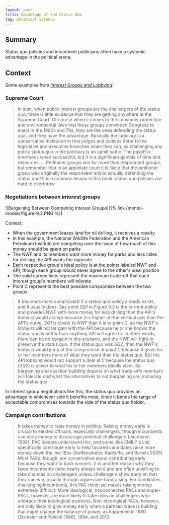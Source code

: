 ```yaml
---
layout: post
title: Advantage of the Status Quo
tag: political science
---
```


## Summary

Status quo policies and incumbent politicians often have a systemic advantage in the political arena.

## Context

Some examples from _[Interest Groups and Lobbying](https://www.taylorfrancis.com/books/9780429493652)_:

### Supreme Court

> In sum, when public interest groups are the challengers of the status quo, there is little evidence that they are getting anywhere at the Supreme Court. Of course when it comes to the consumer protection and environmental laws that these groups convinced Congress to enact in the 1960s and 70s, they are the ones defending the status quo, and they have the advantage. Basically the judiciary is a conservative institution in that judges and justices defer to the legislative and executive branches when they can, so challenging any policy status quo in the judiciary is an uphill battle. The payoff is enormous when successful, but it is a significant gamble of time and resources. ... Petitioner groups win far more than respondent groups, but remember that in an appellate court it is likely that the petitioner group was originally the respondent and is actually defending the status quo! It is a common lesson in this book: status quo policies are hard to overthrow.

### Negotiations between interest groups

![Bargaining Between Competing Interest Groups]({% link /mental-models/figure-9.2.PNG %})

Context:
- When the government leases land for oil drilling, it receives a royalty
- In this example, the National Wildlife Federation and the American Petroleum Institute are competing over the issue of how much of this money should be spent on parks
- The NWF and its members want more money for parks and less miles for drilling; the API wants the opposite
- Each respective group's ideal policy is at the points labeled NWF and API, though each group would never agree to the other's ideal position
- The solid curved lines represent the maximum trade-off that each interest group's members will tolerate
- Point C represents the best possible compromise between the two groups

> It becomes more complicated if a status quo policy already exists, and it usually does. Say point _SQ1_ in Figure 9.2 is the current policy and provides NWF with more money for less drilling than the API's lobbyist would accept because it is higher on the vertical axis than the API's curve. _SQ1_ is closer to _NWF_ than it is to point _C_, so the NWF's lobbyist will not bargain with the API because he or she knows the status quo is better than anything API will agree to. In other words, there can be no bargain in this scenario, and the NWF will fight to preserve the status quo. If the status quo was _SQ2_, then the NWF's lobbyist would jump at the compromise at point _C_ because it gives his or her members more of what they want than the status quo. But the API lobbyist would not support a deal at _C_ because the status quo (_SQ2_) is closer to what his or her members ideally want. So bargaining and coalition building depend on what trade-offs members will tolerate _and_ what the alternatives to not bargaining are, including the status quo.

In interest group negotiations like this, the status quo provides an advantage to whichever side it benefits most, since it bends the range of acceptable compromises towards the side of the status quo holder.

### Campaign contributions

> It takes money to raise money in politics. Raising money early is crucial to elected officials, especially challengers, though incumbents use early money to discourage potential challengers (Jacobson 1992). PAC leaders understand this, and some, like EMILY's List, specifically contribute early to help favored candidates raise more money down the line (Box-Steffensmeier, Radcliffe, and Bartels 2005). Most PACs, though, are conservative about contributing early because they want to back winners. It is another reason why they favor incumbents (who nearly always win) and are often unwilling to take chances on challengers unless challengers show early on that they can win, usually through aggressive fundraising. For candidates challenging incumbents, this PAC mind-set makes raising money extremely difficult. More ideological, nonconnected PACs and super-PACs, however, are more likely to take risks on challengers who embrace their ideological positions. Non-ideological PACs, however, are only likely to give money early when a partisan wave is building that might change the balance of power, as happened in 1980 (Eismeier and Pollock 1986), 1994, and 2010.